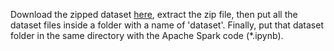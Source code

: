 Download the zipped dataset [here](https://drive.google.com/file/d/1xnxyDTYku2yvGcxABw6XD2ywUmFU62gU/view?usp=sharing), extract the zip file, then put all the dataset files inside a folder with a name of 'dataset'. Finally, put that dataset folder in the same directory with the Apache Spark code (*.ipynb).
